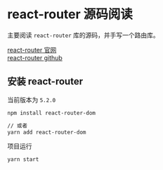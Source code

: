 # react-router 源码阅读

主要阅读 `react-router` 库的源码，并手写一个路由库。

[react-router 官网](https://reactrouter.com/web/guides/quick-start) </br>
[react-router github](https://github.com/ReactTraining/react-router)</br>

## 安装 react-router

当前版本为 `5.2.0`

```bash
npm install react-router-dom

// 或者
yarn add react-router-dom
```

项目运行

```bash
yarn start
```
